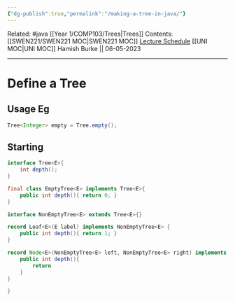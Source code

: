```yaml
---
{"dg-publish":true,"permalink":"/making-a-tree-in-java/"}
---
```


Related: #java [[Year 1/COMP103/Trees\|Trees]]
Contents: [[SWEN221/SWEN221 MOC\|SWEN221 MOC]]
[Lecture Schedule](https://ecs.wgtn.ac.nz/Courses/SWEN221_2023T1/LectureSchedule)
[[UNI MOC\|UNI MOC]]
Hamish Burke || 06-05-2023
***

# Define a Tree

## Usage Eg

```java
Tree<Integer> empty = Tree.empty();
```

## Starting

```java
interface Tree<E>{
	int depth();
}

final class EmptyTree<E> implements Tree<E>{
	public int depth(){ return 0; }
}

interface NonEmptyTree<E> extends Tree<E>{}

record Leaf<E>(E label) implements NonEmptyTree<E> {
	public int depth(){ return 1; }
}

record Node<E>(NonEmptyTree<E> left, NonEmptyTree<E> right) implements NonEmptyTree<E>{
	public int depth(){
		return 
	}
}

}
```


